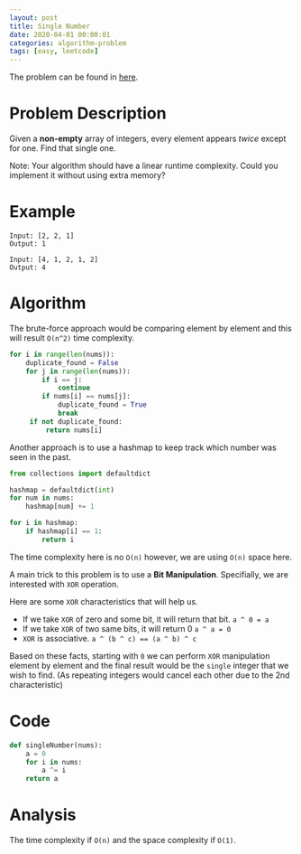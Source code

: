 ```yaml
---
layout: post
title: Single Number
date: 2020-04-01 00:00:01
categories: algorithm-problem
tags: [easy, leetcode]
---
```

The problem can be found in <a href="https://leetcode.com/problems/single-number/" target="_blank">here</a>.

# Problem Description
Given a **non-empty** array of integers, every element appears _twice_ except for one. Find that single one.

Note:
Your algorithm should have a linear runtime complexity.
Could you implement it without using extra memory?

# Example
```
Input: [2, 2, 1]
Output: 1
```

```
Input: [4, 1, 2, 1, 2]
Output: 4
```

# Algorithm
The brute-force approach would be comparing element by element and this will result `O(n^2)` time complexity.
```python
for i in range(len(nums)):
    duplicate_found = False
    for j in range(len(nums)):
        if i == j:
            continue
        if nums[i] == nums[j]:
            duplicate_found = True
            break
     if not duplicate_found:
         return nums[i]
```

Another approach is to use a hashmap to keep track which number was seen in the past.
```python
from collections import defaultdict

hashmap = defaultdict(int)
for num in nums:
    hashmap[num] += 1

for i in hashmap:
    if hashmap[i] == 1:
        return i
```
The time complexity here is no `O(n)` however, we are using `O(n)` space here.

A main trick to this problem is to use a **Bit Manipulation**. Specifially, we are interested with `XOR` operation.

Here are some `XOR` characteristics that will help us.
- If we take `XOR` of zero and some bit, it will return that bit.
    `a ^ 0 = a`
- If we take `XOR` of two same bits, it will return 0
    `a ^ a = 0`
- `XOR` is associative.
    `a ^ (b ^ c) == (a ^ b) ^ c`

Based on these facts, starting with `0` we can perform `XOR` manipulation element by element and the final result would be the `single` integer that we wish to find. (As repeating integers would cancel each other due to the 2nd characteristic)

# Code
```python
def singleNumber(nums):
    a = 0
    for i in nums:
        a ^= i
    return a
```

# Analysis
The time complexity if `O(n)` and the space complexity if `O(1)`.
